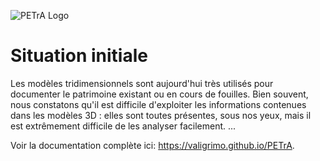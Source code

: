 ![PETrA Logo](https://raw.githubusercontent.com/valiGrimO/PETrA/blob/main/docs/Home/logo.png)

# Situation initiale

Les modèles tridimensionnels sont aujourd'hui très utilisés pour documenter le patrimoine existant ou en cours de fouilles. Bien souvent, nous constatons qu'il est difficile d'exploiter les informations contenues dans les modèles 3D : elles sont toutes présentes, sous nos yeux, mais il est extrêmement difficile de les analyser facilement.
...

Voir la documentation complète ici: <https://valigrimo.github.io/PETrA>.